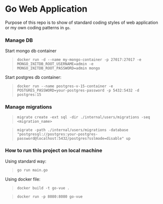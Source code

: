 # Go Web Application

Purpose of this repo is to show of standard coding styles of web application or my own coding patterns in `go`.

### Manage DB

Start mongo db container 

>`docker run -d --name my-mongo-container -p 27017:27017 -e MONGO_INITDB_ROOT_USERNAME=admin -e MONGO_INITDB_ROOT_PASSWORD=admin mongo`

Start postgres db container:

>`docker run --name postgres-v-15-container -e POSTGRES_PASSWORD=your-postgres-password -p 5432:5432 -d postgres:15`


### Manage migrations

>`migrate create -ext sql -dir ./internal/users/migrations -seq <migration_name>`

>`migrate -path ./internal/users/migrations -database "postgresql://postgres:your-postgres-password@localhost:5432/postgres?sslmode=disable" up`


### How to run this project on local machine

Using standard way:

>`go run main.go`


Using docker file:

>`docker build -t go-vue .`

>`docker run -p 8080:8080 go-vue`
